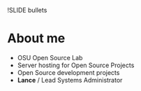 !SLIDE bullets

# About me

* OSU Open Source Lab
* Server hosting for Open Source Projects
* Open Source development projects
* **Lance** / Lead Systems Administrator
